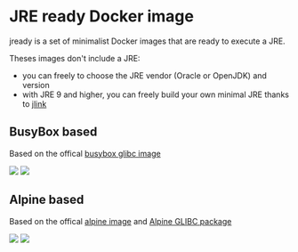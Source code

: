 # JRE ready Docker image
jready is a set of minimalist Docker images that are ready to execute a JRE.

Theses images don't include a JRE:
* you can freely to choose the JRE vendor (Oracle or OpenJDK) and version
* with JRE 9 and higher, you can freely build your own minimal JRE thanks to [jlink](https://docs.oracle.com/javase/10/tools/jlink.htm)

## BusyBox based

Based on the offical [busybox glibc image](https://hub.docker.com/_/busybox)

[![](https://images.microbadger.com/badges/version/xfournet/jready:busybox-1.29.2.svg)](https://microbadger.com/images/xfournet/jready:busybox-1.29.2)
[![](https://images.microbadger.com/badges/image/xfournet/jready:busybox-1.29.2.svg)](https://microbadger.com/images/xfournet/jready:busybox-1.29.2)


## Alpine based

Based on the offical [alpine image](https://hub.docker.com/_/alpine) and [Alpine GLIBC package](https://github.com/sgerrand/alpine-pkg-glibc)

[![](https://images.microbadger.com/badges/version/xfournet/jready:alpine-3.8.svg)](https://microbadger.com/images/xfournet/jready:alpine-3.8)
[![](https://images.microbadger.com/badges/image/xfournet/jready:alpine-3.8.svg)](https://microbadger.com/images/xfournet/jready:alpine-3.8)
